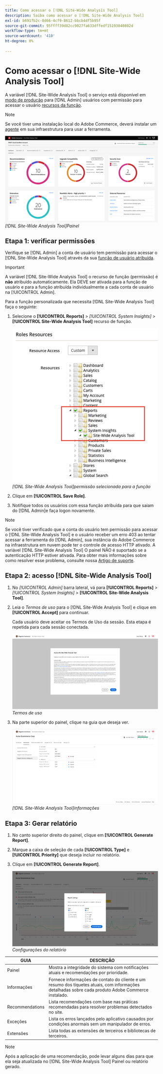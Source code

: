 ```yaml
---
title: Como acessar o [!DNL Site-Wide Analysis Tool]
description: Saiba como acessar o [!DNL Site-Wide Analysis Tool]
exl-id: b691fb2c-8d66-4cf9-8612-bbcb4df5b95f
source-git-commit: 95ffff39d82cc9027fa633dffedf15193040802d
workflow-type: tm+mt
source-wordcount: '410'
ht-degree: 0%

---
```


# Como acessar o [!DNL Site-Wide Analysis Tool]

A variável [!DNL Site-Wide Analysis Tool] o serviço está disponível em [modo de produção](https://docs.magento.com/user-guide/magento/installation-modes.html) para [!DNL Admin] usuários com permissão para acessar o usuário [recursos da função](https://docs.magento.com/user-guide/system/permissions-user-roles.html).

>[!NOTE]
>
>Se você tiver uma instalação local do Adobe Commerce, deverá instalar um [agente](../site-wide-analysis-tool/installation.md) em sua infraestrutura para usar a ferramenta.

![Painel de análise do site](../../assets/tools/site-wide-analysis-tool-dashboard.png)
*[!DNL Site-Wide Analysis Tool]Painel*

## Etapa 1: verificar permissões

Verifique se [!DNL Admin] a conta de usuário tem permissão para acessar o [!DNL Site-Wide Analysis Tool] através da sua [função de usuário atribuída](https://docs.magento.com/user-guide/system/permissions-user-roles.html).

>[!IMPORTANT]
>
>A variável [!DNL Site-Wide Analysis Tool] o recurso de função (permissão) é **não** atribuído automaticamente. Ela DEVE ser ativada para a função de usuário e para a função atribuída individualmente a cada conta de usuário na [!UICONTROL Admin].

Para a função personalizada que necessita [!DNL Site-Wide Analysis Tool] faça o seguinte:

1. Selecione o **[!UICONTROL Reports]** > *[!UICONTROL System Insights]* > **[!UICONTROL Site-Wide Analysis Tool]** recurso de função.

   ![Painel de análise do site](../../assets/tools/swat-role-access.png)
   *[!DNL Site-Wide Analysis Tool]permissão selecionada para a função*

1. Clique em **[!UICONTROL Save Role]**.

1. Notifique todos os usuários com essa função atribuída para que saiam do [!DNL Admin]e faça logon novamente.

>[!NOTE]
>
>Se você tiver verificado que a conta do usuário tem permissão para acessar o [!DNL Site-Wide Analysis Tool] e o usuário receber um erro 403 ao tentar acessar a ferramenta do [!DNL Admin], sua instância do Adobe Commerce na infraestrutura em nuvem pode ter o controle de acesso HTTP ativado. A variável [!DNL Site-Wide Analysis Tool] O painel NÃO é suportado se a autenticação HTTP estiver ativada. Para obter mais informações sobre como resolver esse problema, consulte nossa [Artigo de suporte](https://support.magento.com/hc/en-us/articles/360057400172-403-errors-when-accessing-Site-Wide-Analysis-Tool-on-Magento?_ga=2.168901729.117144580.1649172612-1623400270.1640858671).

## Etapa 2: acesso [!DNL Site-Wide Analysis Tool]

1. No *[!UICONTROL Admin]* barra lateral, vá para **[!UICONTROL Reports]** > *[!UICONTROL System Insights]* > **[!UICONTROL Site-Wide Analysis Tool]**.

1. Leia o *Termos de uso* para o [!DNL Site-Wide Analysis Tool] e clique em **[!UICONTROL Accept]** para continuar.

   Cada usuário deve aceitar os Termos de Uso da sessão. Esta etapa é repetida para cada sessão conectada.

   ![Painel de análise do site](../../assets/tools/swat-tos.png)
   *Termos de uso*

1. Na parte superior do painel, clique na guia que deseja ver.

   ![Painel de análise do site](../../assets/tools/swat-information-tab.png)
   *[!DNL Site-Wide Analysis Tool]informações*

## Etapa 3: Gerar relatório

1. No canto superior direito do painel, clique em **[!UICONTROL Generate Report]**.

1. Marque a caixa de seleção de cada **[!UICONTROL Type]** e **[!UICONTROL Priority]** que deseja incluir no relatório.

1. Clique em **[!UICONTROL Generate Report]**.

   ![Painel de análise do site](../../assets/tools/swat-report-settings.png)
   *Configurações do relatório*

| GUIA | DESCRIÇÃO |
| --- | --- |
| Painel | Mostra a integridade do sistema com notificações atuais e recomendações por prioridade. |
| Informações | Fornece informações de contato do cliente e um resumo dos tíquetes atuais, com informações detalhadas sobre cada produto Adobe Commerce instalado. |
| Recommendations | Lista recomendações com base nas práticas recomendadas para resolver problemas detectados no site. |
| Exceções | Lista os erros lançados pelo aplicativo causados por condições anormais sem um manipulador de erros. |
| Extensões | Lista todas as extensões de terceiros e bibliotecas de terceiros. |

>[!NOTE]
>
>Após a aplicação de uma recomendação, pode levar alguns dias para que ela seja atualizada no [!DNL Site-Wide Analysis Tool] Painel ou relatório gerado.
